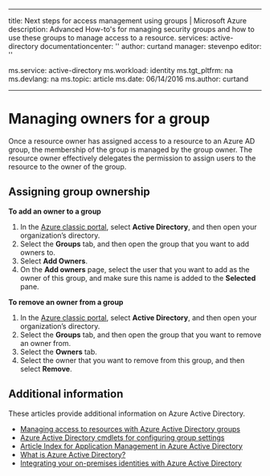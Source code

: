 
---
title: Next steps for access management using groups | Microsoft Azure
description: Advanced How-to's for managing security groups and how to use these groups to manage access to a resource.
services: active-directory
documentationcenter: ''
author: curtand
manager: stevenpo
editor: ''

ms.service: active-directory
ms.workload: identity
ms.tgt_pltfrm: na
ms.devlang: na
ms.topic: article
ms.date: 06/14/2016
ms.author: curtand

---
# Managing owners for a group
Once a resource owner has assigned access to a resource to an Azure AD group, the membership of the group is managed by the group owner. The resource owner effectively delegates the permission to assign users to the resource to the owner of the group.

## Assigning group ownership
**To add an owner to a group**

1. In the [Azure classic portal](https://manage.windowsazure.com), select **Active Directory**, and then open your organization’s directory.
2. Select the **Groups** tab, and then open the group that you want to add owners to.
3. Select **Add Owners**.
4. On the **Add owners** page, select the user that you want to add as the owner of this group, and make sure this name is added to the **Selected** pane.

**To remove an owner from a group**

1. In the [Azure classic portal](https://manage.windowsazure.com), select **Active Directory**, and then open your organization’s directory.
2. Select the **Groups** tab, and then open the group that you want to remove an owner from.
3. Select the **Owners** tab.
4. Select the owner that you want to remove from this group, and then select **Remove**.

## Additional information
These articles provide additional information on Azure Active Directory.

* [Managing access to resources with Azure Active Directory groups](active-directory-manage-groups.md)
* [Azure Active Directory cmdlets for configuring group settings](active-directory-accessmanagement-groups-settings-cmdlets.md)
* [Article Index for Application Management in Azure Active Directory](active-directory-apps-index.md)
* [What is Azure Active Directory?](active-directory-whatis.md)
* [Integrating your on-premises identities with Azure Active Directory](active-directory-aadconnect.md)

